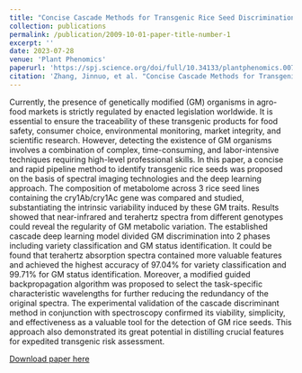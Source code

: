 ```yaml
---
title: "Concise Cascade Methods for Transgenic Rice Seed Discrimination using Spectral Phenotyping"
collection: publications
permalink: /publication/2009-10-01-paper-title-number-1
excerpt: ''
date: 2023-07-28
venue: 'Plant Phenomics'
paperurl: 'https://spj.science.org/doi/full/10.34133/plantphenomics.0071'
citation: 'Zhang, Jinnuo, et al. "Concise Cascade Methods for Transgenic Rice Seed Discrimination using Spectral Phenotyping." Plant Phenomics 5 (2023): 0071.'
---
```

Currently, the presence of genetically modified (GM) organisms in agro-food markets is strictly regulated by enacted legislation worldwide. It is essential to ensure the traceability of these transgenic products for food safety, consumer choice, environmental monitoring, market integrity, and scientific research. However, detecting the existence of GM organisms involves a combination of complex, time-consuming, and labor-intensive techniques requiring high-level professional skills. In this paper, a concise and rapid pipeline method to identify transgenic rice seeds was proposed on the basis of spectral imaging technologies and the deep learning approach. The composition of metabolome across 3 rice seed lines containing the cry1Ab/cry1Ac gene was compared and studied, substantiating the intrinsic variability induced by these GM traits. Results showed that near-infrared and terahertz spectra from different genotypes could reveal the regularity of GM metabolic variation. The established cascade deep learning model divided GM discrimination into 2 phases including variety classification and GM status identification. It could be found that terahertz absorption spectra contained more valuable features and achieved the highest accuracy of 97.04% for variety classification and 99.71% for GM status identification. Moreover, a modified guided backpropagation algorithm was proposed to select the task-specific characteristic wavelengths for further reducing the redundancy of the original spectra. The experimental validation of the cascade discriminant method in conjunction with spectroscopy confirmed its viability, simplicity, and effectiveness as a valuable tool for the detection of GM rice seeds. This approach also demonstrated its great potential in distilling crucial features for expedited transgenic risk assessment.

[Download paper here](https://spj.science.org/doi/epdf/10.34133/plantphenomics.0071)